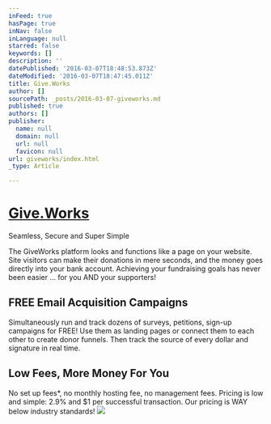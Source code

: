 ```yaml
---
inFeed: true
hasPage: true
inNav: false
inLanguage: null
starred: false
keywords: []
description: ''
datePublished: '2016-03-07T18:48:53.873Z'
dateModified: '2016-03-07T18:47:45.011Z'
title: Give.Works
author: []
sourcePath: _posts/2016-03-07-giveworks.md
published: true
authors: []
publisher:
  name: null
  domain: null
  url: null
  favicon: null
url: giveworks/index.html
_type: Article

---
```

# [Give.Works][0]

Seamless, Secure and Super Simple

The GiveWorks platform looks and functions like a page on your website. Site visitors can make their donations in mere seconds, and the money goes directly into your bank account. Achieving your fundraising goals has never been easier ... for you AND your supporters!

## FREE Email Acquisition Campaigns

Simultaneously run and track dozens of surveys, petitions, sign-up campaigns for FREE! Use them as landing pages or connect them to each other to create donor funnels. Then track the source of every dollar and signature in real time.

## Low Fees, More Money For You

No set up fees\*, no monthly hosting fee, no management fees. Pricing is low and simple: 2.9% and $1 per successful transaction. Our pricing is WAY below industry standards!
![](https://the-grid-user-content.s3-us-west-2.amazonaws.com/be5ccb51-a301-4f1f-841a-63be4e74f292.jpg)

[0]: www.give.works